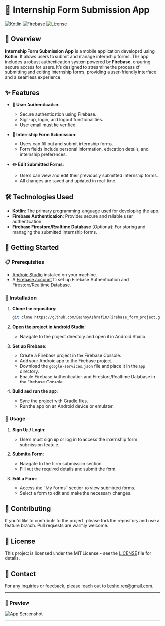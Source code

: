# 📱 Internship Form Submission App

![Kotlin](https://img.shields.io/badge/Kotlin-1.4.31-blue.svg?logo=kotlin)
![Firebase](https://img.shields.io/badge/Firebase-Authentication-yellow.svg?logo=firebase)
![License](https://img.shields.io/badge/License-MIT-green.svg)

## 🚀 Overview

**Internship Form Submission App** is a mobile application developed using **Kotlin**. It allows users to submit and manage internship forms. The app includes a robust authentication system powered by **Firebase**, ensuring secure access for users. It’s designed to streamline the process of submitting and editing internship forms, providing a user-friendly interface and a seamless experience.

## ✨ Features

- **🔐 User Authentication**: 
  - Secure authentication using Firebase.
  - Sign-up, login, and logout functionalities.
  - User email must be verified

- **📝 Internship Form Submission**: 
  - Users can fill out and submit internship forms.
  - Form fields include personal information, education details, and internship preferences.

- **✏️ Edit Submitted Forms**:
  - Users can view and edit their previously submitted internship forms.
  - All changes are saved and updated in real-time.

## 🛠️ Technologies Used

- **Kotlin**: The primary programming language used for developing the app.
- **Firebase Authentication**: Provides secure and reliable user authentication.
- **Firebase Firestore/Realtime Database** (Optional): For storing and managing the submitted internship forms.

## 🏁 Getting Started

### 📋 Prerequisites

- [Android Studio](https://developer.android.com/studio) installed on your machine.
- A [Firebase account](https://firebase.google.com/) to set up Firebase Authentication and Firestore/Realtime Database.

### 🔧 Installation

1. **Clone the repository**:

    ```bash
    git clone https://github.com/BeshoyAshraf10/Firebase_form_project.git
    ```

2. **Open the project in Android Studio**:

    - Navigate to the project directory and open it in Android Studio.

3. **Set up Firebase**:

    - Create a Firebase project in the Firebase Console.
    - Add your Android app to the Firebase project.
    - Download the `google-services.json` file and place it in the `app` directory.
    - Enable Firebase Authentication and Firestore/Realtime Database in the Firebase Console.

4. **Build and run the app**:

    - Sync the project with Gradle files.
    - Run the app on an Android device or emulator.

### 📱 Usage

1. **Sign Up / Login**:

    - Users must sign up or log in to access the internship form submission feature.

2. **Submit a Form**:

    - Navigate to the form submission section.
    - Fill out the required details and submit the form.

3. **Edit a Form**:

    - Access the "My Forms" section to view submitted forms.
    - Select a form to edit and make the necessary changes.

## 🤝 Contributing

If you'd like to contribute to the project, please fork the repository and use a feature branch. Pull requests are warmly welcome.

## 📄 License

This project is licensed under the MIT License - see the [LICENSE](LICENSE) file for details.

## 📧 Contact

For any inquiries or feedback, please reach out to [besho.rex@gmail.com](mailto:besho.rex@gmail.com).

---

### 🌟 Preview

![App Screenshot](https://via.placeholder.com/600x400.png?text=App+Screenshot)

---

